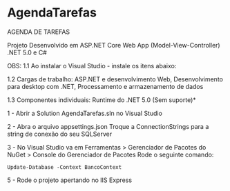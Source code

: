 # AgendaTarefas

AGENDA DE TAREFAS  

Projeto Desenvolvido em ASP.NET Core Web App (Model-View-Controller) .NET 5.0 e C#

OBS: 
1.1 Ao instalar o Visual Studio - instale os itens abaixo:

1.2 Cargas de trabalho: ASP.NET e desenvolvimento Web, Desenvolvimento para desktop com .NET, Processamento e armazenamento de dados

1.3 Componentes individuais: Runtime do .NET 5.0 (Sem suporte)*



1 - Abrir a Solution AgendaTarefas.sln no Visual Studio

2 - Abra o arquivo appsettings.json 
   Troque a ConnectionStrings para a string de conexão do seu SQLServer 

3 - No Visual Studio va em Ferramentas > Gerenciador de Pacotes do NuGet > Console do Gerenciador de Pacotes
    Rode o seguinte comando:

    Update-Database -Context BancoContext

5 - Rode o projeto apertando no IIS Express
